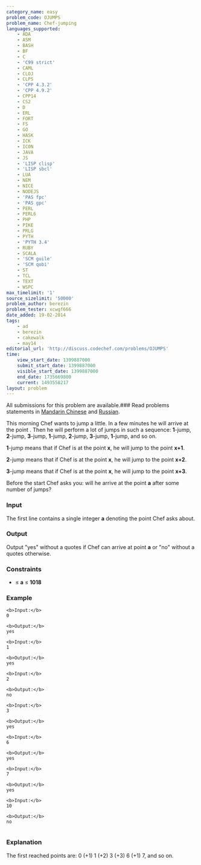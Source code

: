 ```yaml
---
category_name: easy
problem_code: OJUMPS
problem_name: Chef-jumping
languages_supported:
    - ADA
    - ASM
    - BASH
    - BF
    - C
    - 'C99 strict'
    - CAML
    - CLOJ
    - CLPS
    - 'CPP 4.3.2'
    - 'CPP 4.9.2'
    - CPP14
    - CS2
    - D
    - ERL
    - FORT
    - FS
    - GO
    - HASK
    - ICK
    - ICON
    - JAVA
    - JS
    - 'LISP clisp'
    - 'LISP sbcl'
    - LUA
    - NEM
    - NICE
    - NODEJS
    - 'PAS fpc'
    - 'PAS gpc'
    - PERL
    - PERL6
    - PHP
    - PIKE
    - PRLG
    - PYTH
    - 'PYTH 3.4'
    - RUBY
    - SCALA
    - 'SCM guile'
    - 'SCM qobi'
    - ST
    - TCL
    - TEXT
    - WSPC
max_timelimit: '1'
source_sizelimit: '50000'
problem_author: berezin
problem_tester: xcwgf666
date_added: 19-02-2014
tags:
    - ad
    - berezin
    - cakewalk
    - may14
editorial_url: 'http://discuss.codechef.com/problems/OJUMPS'
time:
    view_start_date: 1399887000
    submit_start_date: 1399887000
    visible_start_date: 1399887000
    end_date: 1735669800
    current: 1493558217
layout: problem
---
```

All submissions for this problem are available.###  Read problems statements in [Mandarin Chinese](http://www.codechef.com/download/translated/MAY14/mandarin/OJUMPS.pdf) and [Russian](http://www.codechef.com/download/translated/MAY14/russian/OJUMPS.pdf).

This morning Chef wants to jump a little. In a few minutes he will arrive at the point . Then he will perform a lot of jumps in such a sequence: **1**-jump, **2**-jump, **3**-jump, **1**-jump, **2**-jump, **3**-jump, **1**-jump, and so on.

**1**-jump means that if Chef is at the point **x**, he will jump to the point **x+1**.

**2**-jump means that if Chef is at the point **x**, he will jump to the point **x+2**.

**3**-jump means that if Chef is at the point **x**, he will jump to the point **x+3**.

Before the start Chef asks you: will he arrive at the point **a** after some number of jumps?

### Input

The first line contains a single integer **a** denoting the point Chef asks about.

### Output

Output "yes" without a quotes if Chef can arrive at point **a** or "no" without a quotes otherwise.

### Constraints

- ≤ **a** ≤ **1018**

### Example

```
<b>Input:</b>
0

<b>Output:</b>
yes

<b>Input:</b>
1

<b>Output:</b>
yes

<b>Input:</b>
2

<b>Output:</b>
no

<b>Input:</b>
3

<b>Output:</b>
yes

<b>Input:</b>
6

<b>Output:</b>
yes

<b>Input:</b>
7

<b>Output:</b>
yes

<b>Input:</b>
10

<b>Output:</b>
no


```
### Explanation

 The first reached points are: 0 (+1) 1 (+2) 3 (+3) 6 (+1) 7, and so on.